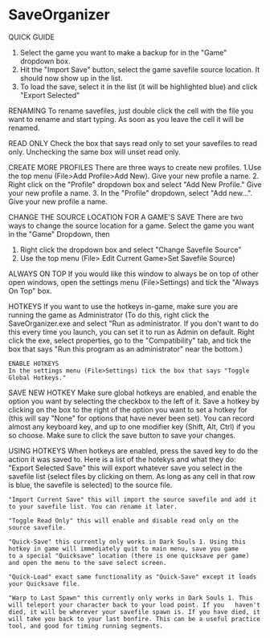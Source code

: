 # SaveOrganizer

QUICK GUIDE
1. Select the game you want to make a backup for in the "Game" dropdown box.
2. Hit the "Import Save" button, select the game savefile source location. It should now show up in the list.
3. To load the save, select it in the list (it will be highlighted blue) and click "Export Selected"

RENAMING
To rename savefiles, just double click the cell with the file you want to rename and start typing. As soon as you leave the cell it will be renamed.

READ ONLY
Check the box that says read only to set your savefiles to read only. Unchecking the same box will unset read only.

CREATE MORE PROFILES
There are three ways to create new profiles.
1.Use the top menu (File>Add Profile>Add New). Give your new profile a name. 
2. Right click on the "Profile" dropdown box and select "Add New Profile." Give your new profile a name. 
3. In the "Profile" dropdown, select "Add new...". Give your new profile a name.

CHANGE THE SOURCE LOCATION FOR A GAME'S SAVE
There are two ways to change the source location for a game.
Select the game you want in the "Game" Dropdown, then
1. Right click the dropdown box and select "Change Savefile Source"
2. Use the top menu (File> Edit Current Game>Set Savefile Source)

ALWAYS ON TOP
If you would like this window to always be on top of other open windows, open the settings menu (File>Settings) and tick the "Always On Top" box.

HOTKEYS
If you want to use the hotkeys in-game, make sure you are running the game as Administrator
(To do this, right click the SaveOrganizer.exe and select "Run as administrator. If you don't want to do this every time you launch, you can set it to run as Admin on default. Right click the exe, select properties, go to the "Compatibility" tab, and tick the box that says "Run this program as an administrator" near the bottom.)

    ENABLE HOTKEYS
    In the settings menu (File>Settings) tick the box that says "Toggle Global Hotkeys."
    
  SAVE NEW HOTKEY
  Make sure global hotkeys are enabled, and enable the option you want by selecting the checkbox to the left of it. Save a hotkey by clicking on the box to the right of the option you want to set a hotkey for (this will say "None" for options that have never been set). You can record almost any keyboard key, and up to one modifier key (Shift, Alt, Ctrl) if you so choose.
  Make sure to click the save button to save your changes.
  
  USING HOTKEYS
  When hotkeys are enabled, press the saved key to do the action it was saved to. Here is a list of the hotekys and what they do:
    "Export Selected Save" this will export whatever save you select in the savefile list (select files by clicking on them. As long as      any cell in that row is blue, the savefile is selected) to the source file. 
    
    "Import Current Save" this will import the source savefile and add it to your savefile list. You can rename it later.
    
    "Toggle Read Only" this will enable and disable read only on the source savefile.
    
    "Quick-Save" this currently only works in Dark Souls 1. Using this hotkey in game will immediately quit to main menu, save you game     to a special "Quicksave" location (there is one quicksave per game) and open the menu to the save select screen.
    
    "Quick-Load" exact same functionality as "Quick-Save" except it loads your Quicksave file.
    
    "Warp to Last Spawn" this currently only works in Dark Souls 1. This will teleport your character back to your load point. If you   haven't died, it will be wherever your savefile spawn is. If you have died, it will take you back to your last bonfire. This can be a useful practice tool, and good for timing running segments.
    
    
